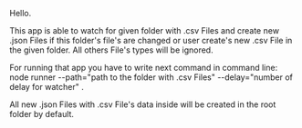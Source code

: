 Hello.

This app is able to watch for given folder with .csv Files and create new .json Files if this folder's file's are changed or user create's new .csv File in the given folder.
All others File's types will be ignored.

For running that app you have to write next command in command line: node runner --path="path to the folder with .csv Files" --delay="number of delay for watcher" .

All new .json Files with .csv File's data inside will be created in the root folder by default. 